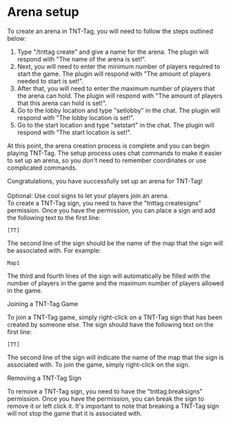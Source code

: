 # Arena setup

To create an arena in TNT-Tag, you will need to follow the steps outlined below:

1. Type "/tnttag create" and give a name for the arena. The plugin will respond with "The name of the arena is set!".
2. Next, you will need to enter the minimum number of players required to start the game. The plugin will respond with "The amount of players needed to start is set!".
3. After that, you will need to enter the maximum number of players that the arena can hold. The plugin will respond with "The amount of players that this arena can hold is set!".
4. Go to the lobby location and type "setlobby" in the chat. The plugin will respond with "The lobby location is set!".
5. Go to the start location and type "setstart" in the chat. The plugin will respond with "The start location is set!".

At this point, the arena creation process is complete and you can begin playing TNT-Tag. The setup process uses chat commands to make it easier to set up an arena, so you don't need to remember coordinates or use complicated commands.

Congratulations, you have successfully set up an arena for TNT-Tag!\
\
Optional: Use cool signs to let your players join an arena.\
To create a TNT-Tag sign, you need to have the "tnttag.createsigns" permission. Once you have the permission, you can place a sign and add the following text to the first line:

`[TT]`

The second line of the sign should be the name of the map that the sign will be associated with. For example:

`Map1`

The third and fourth lines of the sign will automatically be filled with the number of players in the game and the maximum number of players allowed in the game.

Joining a TNT-Tag Game

To join a TNT-Tag game, simply right-click on a TNT-Tag sign that has been created by someone else. The sign should have the following text on the first line:

`[TT]`

The second line of the sign will indicate the name of the map that the sign is associated with. To join the game, simply right-click on the sign.

Removing a TNT-Tag Sign

To remove a TNT-Tag sign, you need to have the "tnttag.breaksigns" permission. Once you have the permission, you can break the sign to remove it or left click it. It's important to note that breaking a TNT-Tag sign will not stop the game that it is associated with.
